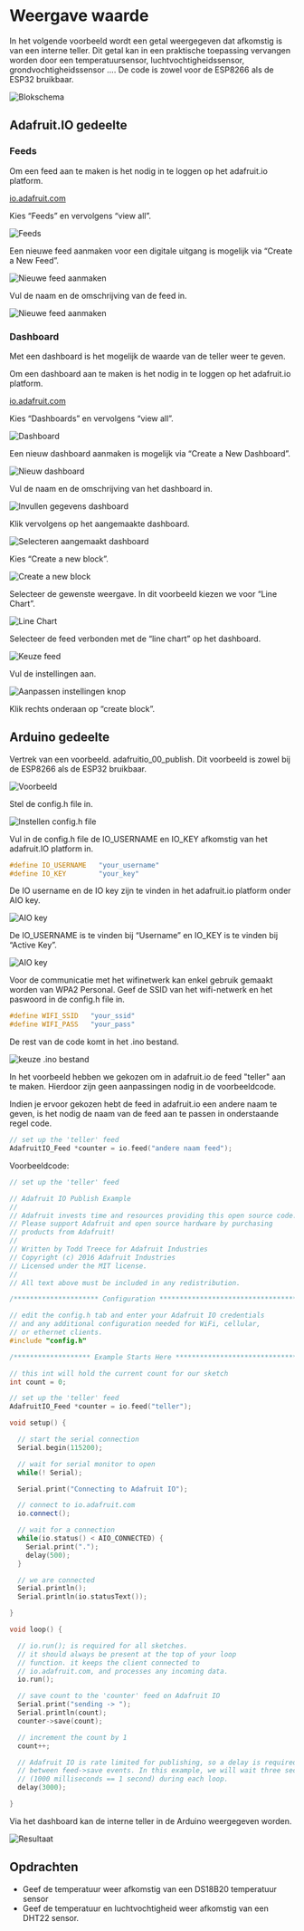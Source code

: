 # Weergave waarde

In het volgende voorbeeld wordt een getal weergegeven dat afkomstig is van een interne teller. Dit getal kan in een praktische toepassing vervangen worden door een temperatuursensor, luchtvochtigheidssensor, grondvochtigheidssensor …. De code is zowel voor de ESP8266 als de ESP32 bruikbaar.


![Blokschema](./assets/adafruitSensor.png)

##  Adafruit.IO gedeelte

### Feeds

Om een feed aan te maken is het nodig in te loggen op het adafruit.io platform.

[io.adafruit.com](https://io.adafruit.com/ )

Kies “Feeds” en vervolgens “view all”.

![Feeds](./assets/feeds.png)

Een nieuwe feed aanmaken voor een digitale uitgang is mogelijk via “Create a New Feed”.

![Nieuwe feed aanmaken](./assets/feeds1.png)

Vul de naam en de omschrijving van de feed in.

![Nieuwe feed aanmaken](./assets/feeds2.png)

### Dashboard

Met een dashboard is het mogelijk de waarde van de teller weer te geven. 

Om een dashboard aan te maken is het nodig in te loggen op het adafruit.io platform.

[io.adafruit.com](https://io.adafruit.com/ )

Kies “Dashboards” en vervolgens “view all”.

![Dashboard](./assets/dashboard.png)

Een nieuw dashboard aanmaken is mogelijk via “Create a New Dashboard”.

![Nieuw dashboard](./assets/dashboard1.png)

Vul de naam en de omschrijving van het dashboard in.

![Invullen gegevens dashboard](./assets/dashboard2.png)

Klik vervolgens op het aangemaakte dashboard.

![Selecteren aangemaakt dashboard](./assets/dashboard3.png)

Kies “Create a new block”.

![Create a new block](./assets/dashboard4.png)

Selecteer de gewenste weergave. In dit voorbeeld kiezen we voor “Line Chart”.

![Line Chart](./assets/dashboard5.png)

Selecteer de feed verbonden met de “line chart” op het dashboard.

![Keuze feed](./assets/dashboard6.png)

Vul de instellingen aan.

![Aanpassen instellingen knop](./assets/dashboard7.png)

Klik rechts onderaan op “create block”.

## Arduino gedeelte

Vertrek van een voorbeeld. adafruitio_00_publish. Dit voorbeeld is zowel bij de ESP8266 als de ESP32 bruikbaar.

![Voorbeeld](./assets/arduino1.png)

Stel de config.h file in.

![Instellen config.h file](./assets/arduino2.png)

Vul in de config.h file de IO_USERNAME en IO_KEY afkomstig van het adafruit.IO platform in.

```cpp
#define IO_USERNAME   "your_username"
#define IO_KEY        "your_key"
```

De IO username en de IO key zijn te vinden in het adafruit.io platform onder AIO key.

![AIO key](./assets/arduino3.png)

De IO_USERNAME is te vinden bij “Username” en IO_KEY is te vinden bij “Active Key”.

![AIO key](./assets/arduino4.png)

Voor de communicatie met het wifinetwerk kan enkel gebruik gemaakt worden van WPA2 Personal. Geef de SSID van het wifi-netwerk en het paswoord in de config.h file in. 

```cpp
#define WIFI_SSID   "your_ssid"
#define WIFI_PASS   "your_pass"
```

De rest van de code komt in het .ino bestand.

![keuze .ino bestand](./assets/arduino5.png)

In het voorbeeld hebben we gekozen om in adafruit.io de feed "teller" aan te maken. Hierdoor zijn geen aanpassingen nodig in de voorbeeldcode.

Indien je ervoor gekozen hebt de feed in adafruit.io een andere naam te geven, is het nodig de naam van de feed aan te passen in onderstaande regel code.

```cpp
// set up the 'teller' feed
AdafruitIO_Feed *counter = io.feed("andere naam feed");
```

Voorbeeldcode:

```cpp
// set up the 'teller' feed

// Adafruit IO Publish Example
//
// Adafruit invests time and resources providing this open source code.
// Please support Adafruit and open source hardware by purchasing
// products from Adafruit!
//
// Written by Todd Treece for Adafruit Industries
// Copyright (c) 2016 Adafruit Industries
// Licensed under the MIT license.
//
// All text above must be included in any redistribution.

/********************* Configuration ***********************************/

// edit the config.h tab and enter your Adafruit IO credentials
// and any additional configuration needed for WiFi, cellular,
// or ethernet clients.
#include "config.h"

/******************* Example Starts Here *******************************/

// this int will hold the current count for our sketch
int count = 0;

// set up the 'teller' feed
AdafruitIO_Feed *counter = io.feed("teller");

void setup() {

  // start the serial connection
  Serial.begin(115200);

  // wait for serial monitor to open
  while(! Serial);

  Serial.print("Connecting to Adafruit IO");

  // connect to io.adafruit.com
  io.connect();

  // wait for a connection
  while(io.status() < AIO_CONNECTED) {
    Serial.print(".");
    delay(500);
  }

  // we are connected
  Serial.println();
  Serial.println(io.statusText());

}

void loop() {

  // io.run(); is required for all sketches.
  // it should always be present at the top of your loop
  // function. it keeps the client connected to
  // io.adafruit.com, and processes any incoming data.
  io.run();

  // save count to the 'counter' feed on Adafruit IO
  Serial.print("sending -> ");
  Serial.println(count);
  counter->save(count);

  // increment the count by 1
  count++;

  // Adafruit IO is rate limited for publishing, so a delay is required in
  // between feed->save events. In this example, we will wait three seconds
  // (1000 milliseconds == 1 second) during each loop.
  delay(3000);

}
```

Via het dashboard kan de interne teller in de Arduino weergegeven worden.

![Resultaat](./assets/resultaat1.png)


##  Opdrachten

* Geef de temperatuur weer afkomstig van een DS18B20 temperatuur sensor
* Geef de temperatuur en luchtvochtigheid weer afkomstig van een DHT22 sensor.
